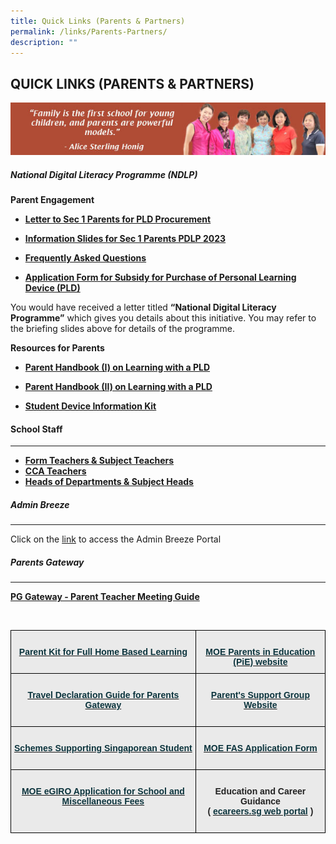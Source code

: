 ```yaml
---
title: Quick Links (Parents & Partners)
permalink: /links/Parents-Partners/
description: ""
---
```

## QUICK LINKS (PARENTS & PARTNERS)

![](/images/Parents%20Link%201.jpeg)

##### National Digital Literacy Programme (NDLP)


**Parent Engagement**  

*   **[Letter to Sec 1 Parents for PLD Procurement](/files/Links/Parents/2023%20Letter%20to%20Parents%20for%20PDLP%20Procurement.pdf)**

*   **[Information Slides for Sec 1 Parents PDLP 2023](/files/Links/Parents/Information%20Slides%20for%20Sec%201%20Parents%20PDLP%202023.pdf)**

*   **[Frequently Asked Questions](/files/Links/Parents/PDLP%20FAQs.pdf)**

*   **[Application Form for Subsidy for Purchase of Personal Learning Device (PLD)](/files/Links/Parents/Application%20for%20Subsidy%20for%20Purchase%20of%20PLD.pdf)**

You would have received a letter titled **“National Digital Literacy Programme”** which gives you details about this initiative. You may refer to the briefing slides above for details of the programme.

**Resources for Parents**  

*   **[Parent Handbook (I) on Learning with a PLD](/files/Parent%20Handbook%20I%20on%20Learning%20with%20a%20PLD.pdf)**  
    
*   **[Parent Handbook (II) on Learning with a PLD](https://drive.google.com/file/d/1uU8znUwkWjfPV4V_uA-fCDBrg-apoUIP/view?usp=sharing)**

*   **[Student Device Information Kit](/files/Links/Parents/Student%20Device%20Information%20Kit.pdf)**


#### School Staff
***

*   **[Form Teachers & Subject Teachers](https://staging.d3b8qjosoo9awx.amplifyapp.com/people/Form-and-Subject-Teachers/Form-Teachers-Subject-Teachers)**
*   **[CCA Teachers](https://staging.d3b8qjosoo9awx.amplifyapp.com/people/Form-and-Subject-Teachers/CCA-Teachers/)**
*   **[Heads of Departments & Subject Heads](https://staging.d3b8qjosoo9awx.amplifyapp.com/people/School-Executive-Committee/)**



##### Admin Breeze
***

Click on the [link](https://stgabrielssec.adminbreeze.com/) to access the Admin Breeze Portal 


##### Parents Gateway
***

**[PG Gateway - Parent Teacher Meeting Guide](/files/Links/Parents/PG%20Meetings%20-%20User%20Guide%20for%20Parents%20-%20Aug%202020.pdf)**

<br>

<style type="text/css">
.tg  {border-collapse:collapse;border-spacing:0;}
.tg td{border-color:black;border-style:solid;border-width:1px;font-family:Arial, sans-serif;font-size:14px;
  overflow:hidden;padding:10px 5px;word-break:normal;}
.tg th{border-color:black;border-style:solid;border-width:1px;font-family:Arial, sans-serif;font-size:14px;
  font-weight:normal;overflow:hidden;padding:10px 5px;word-break:normal;}
.tg .tg-n4qt{background-color:#EAEAEA;color:#222;font-weight:bold;text-align:center;vertical-align:top}
.tg .tg-otbs{background-color:#EAEAEA;color:#0C343D;font-weight:bold;text-align:center;vertical-align:top}
</style>

<table class="tg">
  <thead>
    <tr>
      <th class="tg-otbs">
        <a href="https://drive.google.com/file/d/1WJXC8t6IwsXX33rZkcta7GnOXi6eDDhk/view?usp=sharing"><span style="text-decoration:none;color:#0C343D"><br>
        Parent Kit for Full Home Based Learning</span></a><br>
        <br>
      </th>
      <th class="tg-n4qt">
        <a href="https://www.schoolbag.sg/"><span style="text-decoration:none;color:#0C343D"><br>
        MOE Parents in Education (PiE) website</span></a><br>
      </th>
    </tr>
  </thead>
  <tbody>
    <tr>
      <td class="tg-otbs">
        <a href="https://drive.google.com/file/d/1W0wS5sZJSDlojssbMOsuI_nPybOxJ2Zz/view?usp=sharing"><span style="text-decoration:none;color:#0C343D"><br>
        Travel Declaration Guide for Parents Gateway</span></a><br>
        <br>
      </td>
      <td class="tg-n4qt">
        <a href="https://sites.google.com/site/psgsgss/"><span style="text-decoration:none;color:#0C343D"><br>
        Parent's Support Group Website</span></a><br>
        <br>
      </td>
    </tr>
    <tr>
      <td class="tg-otbs">
        <a href="https://drive.google.com/file/d/1NEZFyiWkhUxjXcvI4O_eT3PYBmFUMbCN/view?usp=sharing"><span style="text-decoration:none;color:#0C343D"><br>
        Schemes Supporting Singaporean Student</span></a><br>
        <br>
      </td>
      <td class="tg-n4qt">
        <a href="/files/Links/Parents/GGAS%20Application%20Form.pdf"><span style="text-decoration:none;color:#0C343D"><br>
        MOE FAS Application Form</span></a><br>
        <br>
      </td>
    </tr>
    <tr>
      <td class="tg-n4qt">
        <a href="https://www.moe.gov.sg/financial-matters/fees/egiro"><span style="text-decoration:none;color:#0C343D"><br>
        MOE eGIRO Application for School and Miscellaneous Fees<br>
        <br></span></a>
      </td>
      <td class="tg-n4qt">
        <br>
        Education and Career Guidance<br>
        ( <a href="https://www.myskillsfuture.sg/content/student/en/secondary.html"><span style="text-decoration:none;color:#0C343D">ecareers.sg web portal</span></a> )<br>
        <br>
      </td>
    </tr>
  </tbody>
</table>